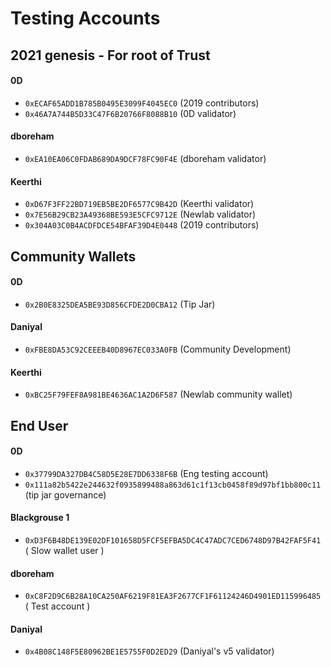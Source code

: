 # Testing Accounts

## 2021 genesis - For root of Trust

#### 0D
- `0xECAF65ADD1B785B0495E3099F4045EC0` (2019 contributors)
- `0x46A7A744B5D33C47F6B20766F8088B10` (0D validator)

#### dboreham
- `0xEA10EA06C0FDAB689DA9DCF78FC90F4E` (dboreham validator)

#### Keerthi
- `0xD67F3FF22BD719EB5BE2DF6577C9B42D` (Keerthi validator)
- `0x7E56B29CB23A49368BE593E5CFC9712E` (Newlab validator)
- `0x304A03C0B4ACDFDCE54BFAF39D4E0448` (2019 contributors)

## Community Wallets
#### 0D
- `0x2B0E8325DEA5BE93D856CFDE2D0CBA12` (Tip Jar)

#### Daniyal
- `0xFBE8DA53C92CEEEB40D8967EC033A0FB` (Community Development)

#### Keerthi
- `0xBC25F79FEF8A981BE4636AC1A2D6F587` (Newlab community wallet)

## End User
#### 0D
- `0x37799DA327DB4C58D5E28E7DD6338F6B` (Eng testing account)
- `0x111a82b5422e244632f0935899488a863d61c1f13cb0458f89d97bf1bb800c11` (tip jar governance)

#### Blackgrouse 1
- `0xD3F6B48DE139E02DF101658D5FCF5EFBA5DC4C47ADC7CED6748D97B42FAF5F41` ( Slow wallet user )
  
#### dboreham
- `0xC8F2D9C6B28A10CA250AF6219F81EA3F2677CF1F61124246D4901ED115996485` ( Test account )

#### Daniyal
- `0x4B08C148F5E80962BE1E5755F0D2ED29` (Daniyal's v5 validator)
